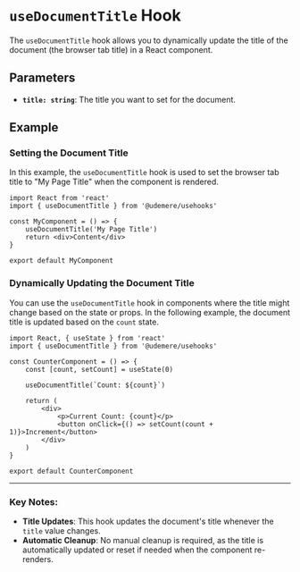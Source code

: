 # `useDocumentTitle` Hook

The `useDocumentTitle` hook allows you to dynamically update the title of the document (the browser tab title) in a React component.

## Parameters

- **`title: string`**: The title you want to set for the document.

## Example

### Setting the Document Title

In this example, the `useDocumentTitle` hook is used to set the browser tab title to "My Page Title" when the component is rendered.

```tsx
import React from 'react'
import { useDocumentTitle } from '@udemere/usehooks'

const MyComponent = () => {
	useDocumentTitle('My Page Title')
	return <div>Content</div>
}

export default MyComponent
```

### Dynamically Updating the Document Title

You can use the `useDocumentTitle` hook in components where the title might change based on the state or props. In the following example, the document title is updated based on the `count` state.

```tsx
import React, { useState } from 'react'
import { useDocumentTitle } from '@udemere/usehooks'

const CounterComponent = () => {
	const [count, setCount] = useState(0)

	useDocumentTitle(`Count: ${count}`)

	return (
		<div>
			<p>Current Count: {count}</p>
			<button onClick={() => setCount(count + 1)}>Increment</button>
		</div>
	)
}

export default CounterComponent
```

---

### Key Notes:

- **Title Updates**: This hook updates the document's title whenever the `title` value changes.
- **Automatic Cleanup**: No manual cleanup is required, as the title is automatically updated or reset if needed when the component re-renders.
